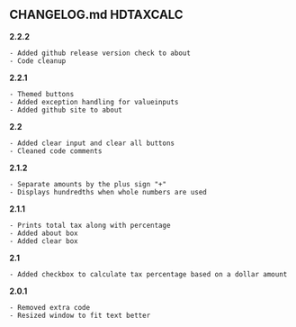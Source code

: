 ## CHANGELOG.md HDTAXCALC

**2.2.2**
    
    - Added github release version check to about
    - Code cleanup
    
**2.2.1**

    - Themed buttons
    - Added exception handling for valueinputs
    - Added github site to about
    
**2.2**

    - Added clear input and clear all buttons
    - Cleaned code comments
    
**2.1.2**

    - Separate amounts by the plus sign "+"
    - Displays hundredths when whole numbers are used
     
**2.1.1**

    - Prints total tax along with percentage
    - Added about box
    - Added clear box
    
**2.1**

    - Added checkbox to calculate tax percentage based on a dollar amount

**2.0.1**

    - Removed extra code
    - Resized window to fit text better
